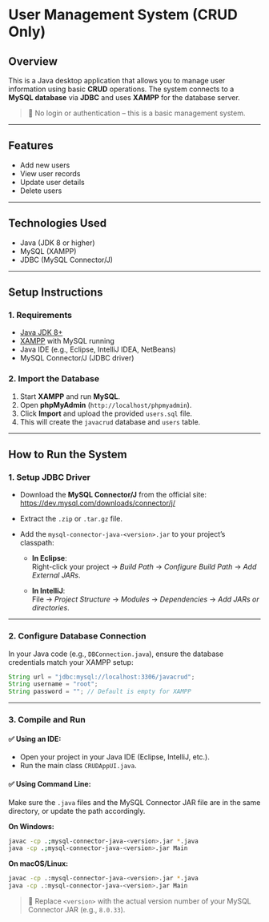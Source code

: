 # User Management System (CRUD Only)

## Overview

This is a Java desktop application that allows you to manage user information using basic **CRUD** operations. The system connects to a **MySQL database** via **JDBC** and uses **XAMPP** for the database server.

> 🚫 No login or authentication – this is a basic management system.

---

## Features

- Add new users
- View user records
- Update user details
- Delete users

---

## Technologies Used

- Java (JDK 8 or higher)
- MySQL (XAMPP)
- JDBC (MySQL Connector/J)

---

## Setup Instructions

### 1. Requirements

- [Java JDK 8+](https://www.oracle.com/java/technologies/javase-jdk8-downloads.html)
- [XAMPP](https://www.apachefriends.org/index.html) with MySQL running
- Java IDE (e.g., Eclipse, IntelliJ IDEA, NetBeans)
- MySQL Connector/J (JDBC driver)

### 2. Import the Database

1. Start **XAMPP** and run **MySQL**.
2. Open **phpMyAdmin** (`http://localhost/phpmyadmin`).
3. Click **Import** and upload the provided `users.sql` file.
4. This will create the `javacrud` database and `users` table.

---

## How to Run the System

### 1. Setup JDBC Driver

- Download the **MySQL Connector/J** from the official site:  
  https://dev.mysql.com/downloads/connector/j/

- Extract the `.zip` or `.tar.gz` file.

- Add the `mysql-connector-java-<version>.jar` to your project’s classpath:

  - **In Eclipse**:  
    Right-click your project → *Build Path* → *Configure Build Path* → *Add External JARs*.

  - **In IntelliJ**:  
    File → *Project Structure* → *Modules* → *Dependencies* → *Add JARs or directories*.

---

### 2. Configure Database Connection

In your Java code (e.g., `DBConnection.java`), ensure the database credentials match your XAMPP setup:

```java
String url = "jdbc:mysql://localhost:3306/javacrud";
String username = "root";
String password = ""; // Default is empty for XAMPP
```

---

### 3. Compile and Run

#### ✅ Using an IDE:

- Open your project in your Java IDE (Eclipse, IntelliJ, etc.).
- Run the main class `CRUDAppUI.java`.

#### ✅ Using Command Line:

Make sure the `.java` files and the MySQL Connector JAR file are in the same directory, or update the path accordingly.

**On Windows:**

```bash
javac -cp .;mysql-connector-java-<version>.jar *.java
java -cp .;mysql-connector-java-<version>.jar Main
```

**On macOS/Linux:**

```bash
javac -cp .:mysql-connector-java-<version>.jar *.java
java -cp .:mysql-connector-java-<version>.jar Main
```

> 🔁 Replace `<version>` with the actual version number of your MySQL Connector JAR (e.g., `8.0.33`).
